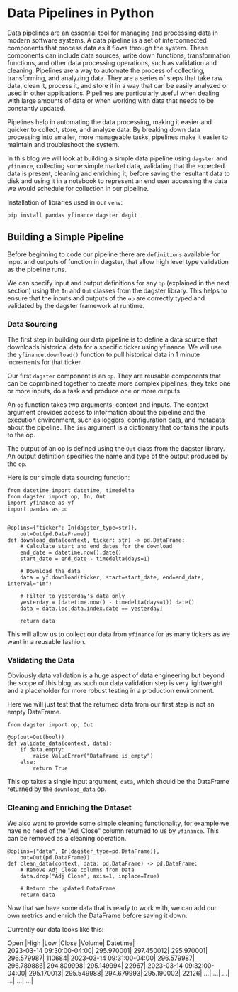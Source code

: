 # Data Pipelines in Python

Data pipelines are an essential tool for managing and processing data in modern software systems. A data pipeline is a set of interconnected components that process data as it flows through the system. These components can include data sources, write down functions, transformation functions, and other data processing operations, such as validation and cleaning. Pipelines are a way to automate the process of collecting, transforming, and analyzing data. They are a series of steps that take raw data, clean it, process it, and store it in a way that can be easily analyzed or used in other applications. Pipelines are particularly useful when dealing with large amounts of data or when working with data that needs to be constantly updated.

Pipelines help in automating the data processing, making it easier and quicker to collect, store, and analyze data. By breaking down data processing into smaller, more manageable tasks, pipelines make it easier to maintain and troubleshoot the system.

In this blog we will look at building a simple data pipeline using `dagster` and `yfinance`, collecting some simple market data, validating that the expected data is present, cleaning and enriching it, before saving the resultant data to disk and using it in a notebook to represent an end user accessing the data we would schedule for collection in our pipeline.

Installation of libraries used in our `venv`:
```
pip install pandas yfinance dagster dagit
```

## Building a Simple Pipeline

Before beginning to code our pipeline there are `definitions` available for input and outputs of function in dagster, that allow high level type validation as the pipeline runs.

We can specify input and output definitions for any `op` (explained in the next section) using the `In` and `Out` classes from the dagster library. This helps to ensure that the inputs and outputs of the `op` are correctly typed and validated by the dagster framework at runtime.

### Data Sourcing

The first step in building our data pipeline is to define a data source that downloads historical data for a specific ticker using yfinance. We will use the `yfinance.download()` function to pull historical data in 1 minute increments for that ticker.

Our first `dagster` component is an `op`. They are reusable components that can be copmbined together to create more complex pipelines, they take one or more inputs, do a task and produce one or more outputs. 

An `op` function takes two arguments: context and inputs. The context argument provides access to information about the pipeline and the execution environment, such as loggers, configuration data, and metadata about the pipeline. The `ins` argument is a dictionary that contains the inputs to the op.

The output of an op is defined using the `Out` class from the dagster library. An output definition specifies the name and type of the output produced by the `op`.

Here is our simple data sourcing function:

```
from datetime import datetime, timedelta
from dagster import op, In, Out
import yfinance as yf
import pandas as pd


@op(ins={"ticker": In(dagster_type=str)},
    out=Out(pd.DataFrame))
def download_data(context, ticker: str) -> pd.DataFrame:
    # Calculate start and end dates for the download
    end_date = datetime.now().date()
    start_date = end_date - timedelta(days=1)

    # Download the data
    data = yf.download(ticker, start=start_date, end=end_date, interval="1m")

    # Filter to yesterday's data only
    yesterday = (datetime.now() - timedelta(days=1)).date()
    data = data.loc[data.index.date == yesterday]

    return data
```

This will allow us to collect our data from `yfinance` for as many tickers as we want in a reusable fashion.

### Validating the Data

Obviously data validation is a huge aspect of data engineering but beyond the scope of this blog, as such our data validation step is very lightweight and a placeholder for more robust testing in a production environment. 

Here we will just test that the returned data from our first step is not an empty DataFrame.

```
from dagster import op, Out

@op(out=Out(bool))
def validate_data(context, data):
    if data.empty:
        raise ValueError("Dataframe is empty")
    else:
        return True

```

This op takes a single input argument, `data`, which should be the DataFrame returned by the `download_data` op. 

### Cleaning and Enriching the Dataset

We also want to provide some simple cleaning functionality, for example we have no need of the "Adj Close" column returned to us by `yfinance`. This can be removed as a cleaning operation.

```
@op(ins={"data", In(dagster_type=pd.DataFrame)},
    out=Out(pd.DataFrame))
def clean_data(context, data: pd.DataFrame) -> pd.DataFrame:
    # Remove Adj Close columns from Data
    data.drop("Adj Close", axis=1, inplace=True)

    # Return the updated DataFrame
    return data
```

Now that we have some data that is ready to work with, we can add our own metrics and enrich the DataFrame before saving it down.

Currently our data looks like this:

Open	|High	|Low	|Close	|Volume|
Datetime|					
2023-03-14 09:30:00-04:00|	295.970001|	297.450012|	295.970001|	296.579987|	110684|
2023-03-14 09:31:00-04:00|	296.579987|	296.789886|	294.809998|	295.149994|	22967|
2023-03-14 09:32:00-04:00|	295.170013|	295.549988|	294.679993|	295.190002|	22126|
...|	...|	...|	...|	...|	...|